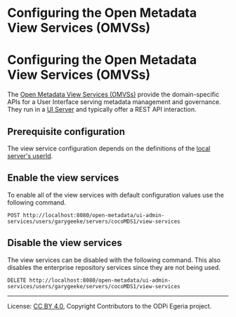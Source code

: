 <!-- SPDX-License-Identifier: CC-BY-4.0 -->
<!-- Copyright Contributors to the ODPi Egeria project. -->

# Configuring the Open Metadata View Services (OMVSs)
# Configuring the Open Metadata View Services (OMVSs)

The [Open Metadata View Services (OMVSs)](../../../view-services) provide the domain-specific
APIs for a User Interface serving metadata management and governance.
They run in a [UI Server](../concepts/ui-server.md) and typically offer a REST API interaction.

## Prerequisite configuration

The view service configuration depends on the definitions of the [local server's userId](configuring-ui-server-basic-properties.md).
  
## Enable the view services

To enable all of the view services with default configuration values use the following command.

```
POST http://localhost:8080/open-metadata/ui-admin-services/users/garygeeke/servers/cocoMDS1/view-services
```

## Disable the view services


The view services can be disabled with the following command.
This also disables the enterprise repository services since they
are not being used.

```
DELETE http://localhost:8080/open-metadata/ui-admin-services/users/garygeeke/servers/cocoMDS1/view-services
```


----
License: [CC BY 4.0](https://creativecommons.org/licenses/by/4.0/),
Copyright Contributors to the ODPi Egeria project.